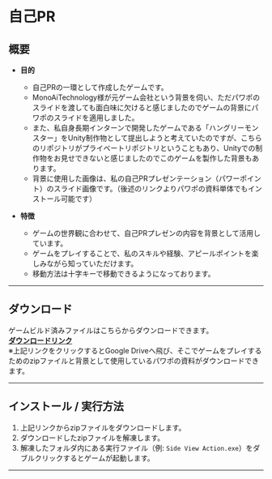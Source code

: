 # 自己PR

## 概要

- **目的**  
  - 自己PRの一環として作成したゲームです。
  - MonoAiTechnology様が元ゲーム会社という背景を伺い、ただパワポのスライドを渡しても面白味に欠けると感じましたのでゲームの背景にパワポのスライドを適用しました。
  - また、私自身長期インターンで開発したゲームである「ハングリーモンスター」をUnity制作物として提出しようと考えていたのですが、こちらのリポジトリがプライベートリポジトリということもあり、Unityでの制作物をお見せできないと感じましたのでこのゲームを製作した背景もあります。
  - 背景に使用した画像は、私の自己PRプレゼンテーション（パワーポイント）のスライド画像です。（後述のリンクよりパワポの資料単体でもインストール可能です）
  
- **特徴**  
  - ゲームの世界観に合わせて、自己PRプレゼンの内容を背景として活用しています。  
  - ゲームをプレイすることで、私のスキルや経験、アピールポイントを楽しみながら知っていただけます。
  - 移動方法は十字キーで移動できるようになっております。

---

## ダウンロード

ゲームビルド済みファイルはこちらからダウンロードできます。  
[**ダウンロードリンク**](https://drive.google.com/drive/folders/1c8d1TkbaAe_kSs6o7_aPXltN2fu48z-Y?usp=sharing)  
※上記リンクをクリックするとGoogle Driveへ飛び、そこでゲームをプレイするためのzipファイルと背景として使用しているパワポの資料がダウンロードできます。

---

## インストール / 実行方法

1. 上記リンクからzipファイルをダウンロードします。  
2. ダウンロードしたzipファイルを解凍します。  
3. 解凍したフォルダ内にある実行ファイル（例: `Side View Action.exe`）をダブルクリックするとゲームが起動します。

---
